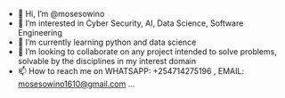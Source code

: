- 👋 Hi, I’m @mosesowino
- 👀 I’m interested in Cyber Security, AI, Data Science, Software Engineering 
- 🌱 I’m currently learning python and data science 
- 💞️ I’m looking to collaborate on any project intended to solve problems, solvable by the disciplines in my interest domain
- 📫 How to reach me on WHATSAPP: +254714275196 ,  EMAIL: mosesowino1610@gmail.com ...

<!---
mosesowino/mosesowino is a ✨ special ✨ repository because its `README.md` (this file) appears on your GitHub profile.
You can click the Preview link to take a look at your changes.
--->
